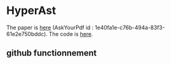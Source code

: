 # HyperAst

The paper is [here](https://dl.acm.org/doi/abs/10.1145/3551349.3560423) (AskYourPdf id : 1e40fa1e-c76b-494a-83f3-61e2e750bddc). The code is [here](https://github.com/HyperAST/HyperAST).

## github functionnement

